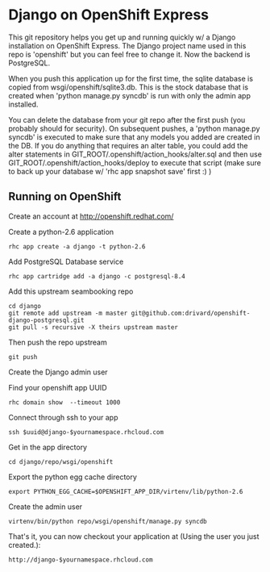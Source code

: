 Django on OpenShift Express
============================

This git repository helps you get up and running quickly w/ a Django installation
on OpenShift Express.  The Django project name used in this repo is 'openshift'
but you can feel free to change it. Now the backend is PostgreSQL.

When you push this application up for the first time, the sqlite database is
copied from wsgi/openshift/sqlite3.db.  This is the stock database that is created
when 'python manage.py syncdb' is run with only the admin app installed.

You can delete the database from your git repo after the first push (you probably
should for security).  On subsequent pushes, a 'python manage.py syncdb' is
executed to make sure that any models you added are created in the DB.  If you
do anything that requires an alter table, you could add the alter statements
in GIT_ROOT/.openshift/action_hooks/alter.sql and then use
GIT_ROOT/.openshift/action_hooks/deploy to execute that script (make sure to
back up your database w/ 'rhc app snapshot save' first :) )


Running on OpenShift
----------------------------

Create an account at http://openshift.redhat.com/

Create a python-2.6 application

    rhc app create -a django -t python-2.6

Add PostgreSQL Database service

    rhc app cartridge add -a django -c postgresql-8.4

Add this upstream seambooking repo

    cd django
    git remote add upstream -m master git@github.com:drivard/openshift-django-postgresql.git
    git pull -s recursive -X theirs upstream master
    
Then push the repo upstream

    git push

Create the Django admin user

Find your openshift app UUID

    rhc domain show  --timeout 1000

Connect through ssh to your app

    ssh $uuid@django-$yournamespace.rhcloud.com

Get in the app directory

    cd django/repo/wsgi/openshift

Export the python egg cache directory

    export PYTHON_EGG_CACHE=$OPENSHIFT_APP_DIR/virtenv/lib/python-2.6

Create the admin user

    virtenv/bin/python repo/wsgi/openshift/manage.py syncdb

That's it, you can now checkout your application at (Using the user you just created.):

    http://django-$yournamespace.rhcloud.com

